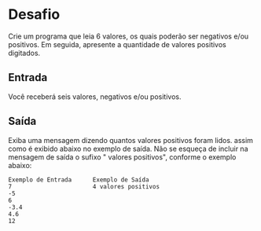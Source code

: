 # Desafio
Crie um programa que leia 6 valores, os quais poderão ser negativos e/ou positivos. Em seguida, apresente a quantidade de valores positivos digitados.

## Entrada
Você receberá seis valores, negativos e/ou positivos.

## Saída
Exiba uma mensagem dizendo quantos valores positivos foram lidos. assim como é exibido abaixo no exemplo de saída. Não se esqueça de incluir na mensagem de saída o sufixo " valores positivos", conforme o exemplo abaixo:

 
    Exemplo de Entrada	    Exemplo de Saída
    7                       4 valores positivos
    -5
    6
    -3.4
    4.6
    12